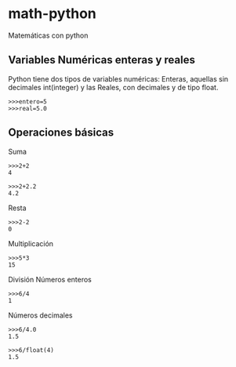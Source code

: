 math-python
===========

Matemáticas con python

Variables Numéricas enteras y reales
---
Python tiene dos tipos de variables numéricas: Enteras, aquellas sin decimales int(integer) y las Reales, con decimales y de tipo float. 
```
>>>entero=5
>>>real=5.0
```

Operaciones básicas
---
Suma
```
>>>2+2
4
```
```
>>>2+2.2
4.2
```
Resta
```
>>>2-2
0
```
Multiplicación
```
>>>5*3
15
```
División
  Números enteros
```
>>>6/4
1
```
  Números decimales
```
>>>6/4.0
1.5
```
```
>>>6/float(4)
1.5
```

